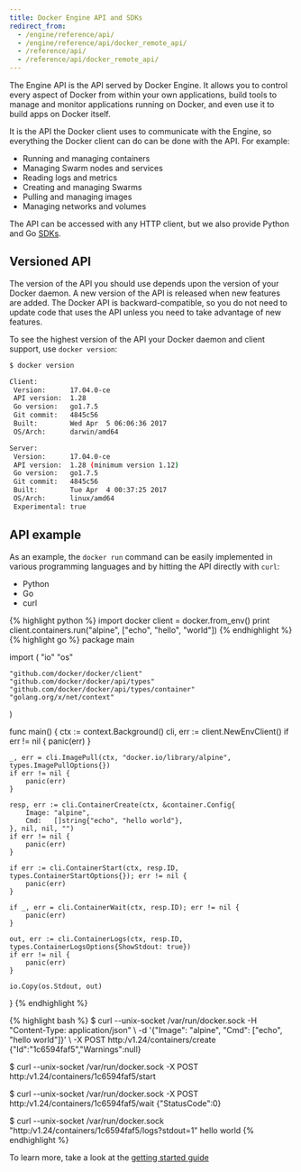 ```yaml
---
title: Docker Engine API and SDKs
redirect_from:
  - /engine/reference/api/
  - /engine/reference/api/docker_remote_api/
  - /reference/api/
  - /reference/api/docker_remote_api/
---
```


The Engine API is the API served by Docker Engine. It allows you to control
every aspect of Docker from within your own applications, build tools to manage
and monitor applications running on Docker, and even use it to build apps on
Docker itself.

It is the API the Docker client uses to communicate with the Engine, so
everything the Docker client can do can be done with the API. For example:

* Running and managing containers
* Managing Swarm nodes and services
* Reading logs and metrics
* Creating and managing Swarms
* Pulling and managing images
* Managing networks and volumes

The API can be accessed with any HTTP client, but we also provide
Python and Go [SDKs](sdks.md).

## Versioned API

The version of the API you should use depends upon the version of your Docker
daemon. A new version of the API is released when new features are added. The
Docker API is backward-compatible, so you do not need to update code that uses
the API unless you need to take advantage of new features.

To see the highest version of the API your Docker daemon and client support, use
`docker version`:

```bash
$ docker version

Client:
 Version:      17.04.0-ce
 API version:  1.28
 Go version:   go1.7.5
 Git commit:   4845c56
 Built:        Wed Apr  5 06:06:36 2017
 OS/Arch:      darwin/amd64

Server:
 Version:      17.04.0-ce
 API version:  1.28 (minimum version 1.12)
 Go version:   go1.7.5
 Git commit:   4845c56
 Built:        Tue Apr  4 00:37:25 2017
 OS/Arch:      linux/amd64
 Experimental: true
```

## API example

As an example, the `docker run` command can be easily implemented in various
programming languages and by hitting the API directly with `curl`:

<ul class="nav nav-tabs">
  <li class="active"><a data-toggle="tab" data-target="#python">Python</a></li>
  <li><a data-toggle="tab" data-target="#go">Go</a></li>
  <li><a data-toggle="tab" data-target="#curl">curl</a></li>
</ul>
<div class="tab-content">
  <div id="python" class="tab-pane fade in active">
  {% highlight python %}
  import docker
  client = docker.from_env()
  print client.containers.run("alpine", ["echo", "hello", "world"])
  {% endhighlight %}
  </div>
  <div id="go" class="tab-pane fade">
  {% highlight go %}
  package main

  import (
  	"io"
  	"os"

  	"github.com/docker/docker/client"
  	"github.com/docker/docker/api/types"
  	"github.com/docker/docker/api/types/container"
  	"golang.org/x/net/context"
  )

  func main() {
  	ctx := context.Background()
  	cli, err := client.NewEnvClient()
  	if err != nil {
  		panic(err)
  	}

  	_, err = cli.ImagePull(ctx, "docker.io/library/alpine", types.ImagePullOptions{})
  	if err != nil {
  		panic(err)
  	}

  	resp, err := cli.ContainerCreate(ctx, &container.Config{
  		Image: "alpine",
  		Cmd:   []string{"echo", "hello world"},
  	}, nil, nil, "")
  	if err != nil {
  		panic(err)
  	}

  	if err := cli.ContainerStart(ctx, resp.ID, types.ContainerStartOptions{}); err != nil {
  		panic(err)
  	}

  	if _, err = cli.ContainerWait(ctx, resp.ID); err != nil {
  		panic(err)
  	}

  	out, err := cli.ContainerLogs(ctx, resp.ID, types.ContainerLogsOptions{ShowStdout: true})
  	if err != nil {
  		panic(err)
  	}

  	io.Copy(os.Stdout, out)
  }
  {% endhighlight %}
  </div>
  <div id="curl" class="tab-pane fade">
  {% highlight bash %}
  $ curl --unix-socket /var/run/docker.sock -H "Content-Type: application/json" \
    -d '{"Image": "alpine", "Cmd": ["echo", "hello world"]}' \
    -X POST http:/v1.24/containers/create
  {"Id":"1c6594faf5","Warnings":null}

  $ curl --unix-socket /var/run/docker.sock -X POST http:/v1.24/containers/1c6594faf5/start

  $ curl --unix-socket /var/run/docker.sock -X POST http:/v1.24/containers/1c6594faf5/wait
  {"StatusCode":0}

  $ curl --unix-socket /var/run/docker.sock "http:/v1.24/containers/1c6594faf5/logs?stdout=1"
  hello world
  {% endhighlight %}
  </div>
</div>

To learn more, take a look at the [getting started guide](getting-started.md)
